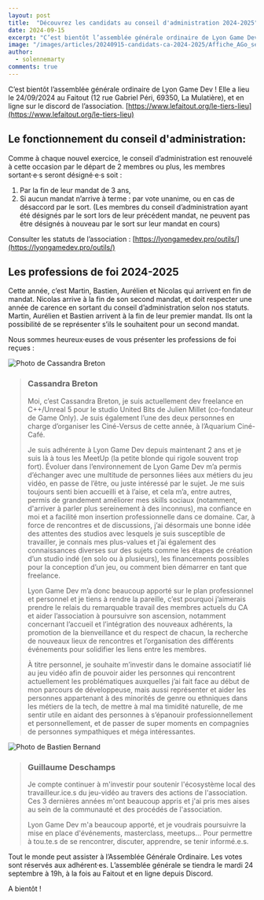 ```yaml
---
layout: post
title:  "Découvrez les candidats au conseil d'administration 2024-2025"
date: 2024-09-15
excerpt: "C’est bientôt l’assemblée générale ordinaire de Lyon Game Dev ! Elle a lieu le 24/09/2024 au Faitout (12 rue Gabriel Péri, 69350, La Mulatière), et..."
image: "/images/articles/20240915-candidats-ca-2024-2025/Affiche_AGo_septembre_2024.jpg"
author: 
  - solennemarty
comments: true
---
```


C’est bientôt l’assemblée générale ordinaire de Lyon Game Dev ! Elle a lieu le 24/09/2024 au Faitout (12 rue Gabriel Péri, 69350, La Mulatière), et en ligne sur le discord de l’association.
[https://www.lefaitout.org/le-tiers-lieu](https://www.lefaitout.org/le-tiers-lieu)


## Le fonctionnement du conseil d'administration:

Comme à chaque nouvel exercice, le conseil d’administration est renouvelé à cette occasion par le départ de 2 membres ou plus, les membres sortant·e·s seront désigné·e·s soit :
1. Par la fin de leur mandat de 3 ans,
2. Si aucun mandat n’arrive à terme : par vote unanime, ou en cas de désaccord par le sort. (Les membres du conseil d’administration ayant été désignés par le sort lors de leur précédent mandat, ne peuvent pas être désignés à nouveau par le sort sur leur mandat en cours)

Consulter les statuts de l’association : [https://lyongamedev.pro/outils/](https://lyongamedev.pro/outils/) 

## Les professions de foi 2024-2025

Cette année, c’est Martin, Bastien, Aurélien et Nicolas qui arrivent en fin de mandat. 
Nicolas arrive à la fin de son second mandat, et doit respecter une année de carence en sortant du conseil d’administration selon nos statuts.
Martin, Aurélien et Bastien arrivent à la fin de leur premier mandat. Ils ont la possibilité de se représenter s’ils le souhaitent pour un second mandat.

Nous sommes heureux·euses de vous présenter les professions de foi reçues : 


<div class="box alt">
    <div class="row 50% uniform">
        <div class="2u">
            <span class="image fit">
                <img src="{{ "/images/authors/cassandrabreton.jpg" | absolute_url }}" alt="Photo de Cassandra Breton" />
            </span>
        </div>
        <div class="10u">
            <blockquote>
            <h3>Cassandra Breton<a href="{{site.data.linkedin.cassandrabreton}}" class="icon fab fa-linkedin" style="text-align:center" rel="nofollow"></a></h3> 				
            <p>
            Moi, c’est Cassandra Breton, je suis actuellement dev freelance en C++/Unreal 5 pour le studio United Bits de Julien Millet (co-fondateur de Game Only). Je suis également l’une des deux personnes en charge d’organiser les Ciné-Versus de cette année, à l’Aquarium Ciné-Café.
            </p>
            <p>
            Je suis adhérente à Lyon Game Dev depuis maintenant 2 ans et je suis là à tous les MeetUp (la petite blonde qui rigole souvent trop fort).
            Évoluer dans l’environnement de Lyon Game Dev m’a permis d’échanger avec une multitude de personnes liées aux métiers du jeu vidéo, en passe de l’être, ou juste intéressé par le sujet. Je me suis toujours senti bien accueilli et à l’aise, et cela m’a, entre autres, permis de grandement améliorer mes skills sociaux (notamment, d'arriver à parler plus sereinement à des inconnus), ma confiance en moi et a facilité mon insertion professionnelle dans ce domaine. Car, à force de rencontres et de discussions, j’ai désormais une bonne idée des attentes des studios avec lesquels je suis susceptible de travailler, je connais mes plus-values et j’ai également des connaissances diverses sur des sujets comme les étapes de création d’un studio indé (en solo ou à plusieurs), les financements possibles pour la conception d’un jeu, ou comment bien démarrer en tant que freelance.
            </p>
            <p>
            Lyon Game Dev m’a donc beaucoup apporté sur le plan professionnel et personnel et je tiens à rendre la pareille, c’est pourquoi j’aimerais prendre le relais du remarquable travail des membres actuels du CA et aider l’association à poursuivre son ascension, notamment concernant l’accueil et l’intégration des nouveaux adhérents, la promotion de la bienveillance et du respect de chacun, la recherche de nouveaux lieux de rencontres et l’organisation des différents événements pour solidifier les liens entre les membres.
            </p>
            <p>
            À titre personnel, je souhaite m’investir dans le domaine associatif lié au jeu vidéo afin de pouvoir aider les personnes qui rencontrent actuellement les problématiques auxquelles j’ai fait face au début de mon parcours de développeuse, mais aussi représenter et aider les personnes appartenant à des minorités de genre ou ethniques dans les métiers de la tech, de mettre à mal ma timidité naturelle, de me sentir utile en aidant des personnes à s’épanouir professionnellement et personnellement, et de passer de super moments en compagnies de personnes sympathiques et méga intéressantes.
            </p>
            </blockquote>
        </div>
    </div>
</div>

<div class="box alt">
    <div class="row 50% uniform">
        <div class="2u">
            <span class="image fit">
                <img src="{{ "/images/authors/bastienbernand.jpg" | absolute_url }}" alt="Photo de Bastien Bernand" />
            </span>
        </div>
        <div class="10u">
            <blockquote>
            <h3>Guillaume Deschamps <a href="{{site.data.linkedin.bastienbernand}}" class="icon fab fa-linkedin" style="text-align:center" rel="nofollow"></a></h3> 				
            <p>
            Je compte continuer à m'investir pour soutenir l'écosystème local des travailleur.ice.s du jeu-vidéo au travers des actions de l'association. Ces 3 dernières années m'ont beaucoup appris et j'ai pris mes aises au sein de la communauté et des procédés de l'association.
            </p>
            <p>
            Lyon Game Dev m'a beaucoup apporté, et je voudrais poursuivre la mise en place d'événements, masterclass, meetups... Pour permettre à tou.te.s de se rencontrer, discuter, apprendre, se tenir informé.e.s.
            </p>
            </blockquote>
        </div>
    </div>
</div>

Tout le monde peut assister à l’Assemblée Générale Ordinaire. Les votes sont réservés aux adhérent·es.
L’assemblée générale se tiendra le mardi 24 septembre à 19h, à la fois au Faitout et en ligne depuis Discord.

A bientôt !

